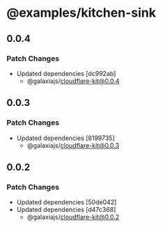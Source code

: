 # @examples/kitchen-sink

## 0.0.4

### Patch Changes

- Updated dependencies [dc992ab]
  - @galaxiajs/cloudflare-kit@0.0.4

## 0.0.3

### Patch Changes

- Updated dependencies [8199735]
  - @galaxiajs/cloudflare-kit@0.0.3

## 0.0.2

### Patch Changes

- Updated dependencies [50de042]
- Updated dependencies [d47c368]
  - @galaxiajs/cloudflare-kit@0.0.2
